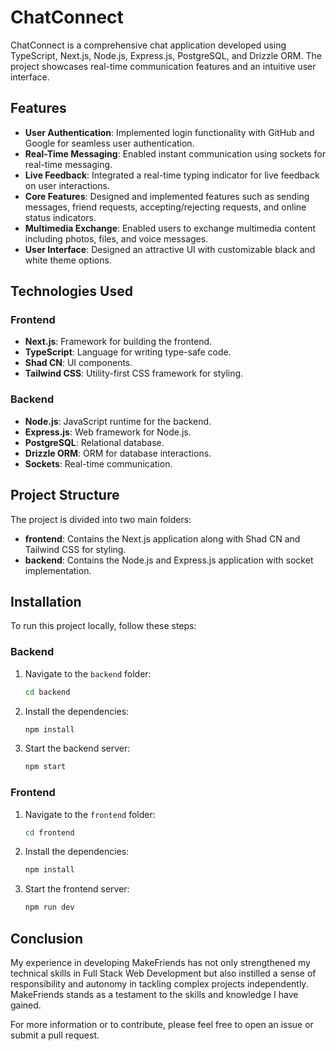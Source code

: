 # ChatConnect

ChatConnect is a comprehensive chat application developed using TypeScript, Next.js, Node.js, Express.js, PostgreSQL, and Drizzle ORM. The project showcases real-time communication features and an intuitive user interface.

## Features

- **User Authentication**: Implemented login functionality with GitHub and Google for seamless user authentication.
- **Real-Time Messaging**: Enabled instant communication using sockets for real-time messaging.
- **Live Feedback**: Integrated a real-time typing indicator for live feedback on user interactions.
- **Core Features**: Designed and implemented features such as sending messages, friend requests, accepting/rejecting requests, and online status indicators.
- **Multimedia Exchange**: Enabled users to exchange multimedia content including photos, files, and voice messages.
- **User Interface**: Designed an attractive UI with customizable black and white theme options.

## Technologies Used

### Frontend
- **Next.js**: Framework for building the frontend.
- **TypeScript**: Language for writing type-safe code.
- **Shad CN**: UI components.
- **Tailwind CSS**: Utility-first CSS framework for styling.

### Backend
- **Node.js**: JavaScript runtime for the backend.
- **Express.js**: Web framework for Node.js.
- **PostgreSQL**: Relational database.
- **Drizzle ORM**: ORM for database interactions.
- **Sockets**: Real-time communication.

## Project Structure

The project is divided into two main folders:

- **frontend**: Contains the Next.js application along with Shad CN and Tailwind CSS for styling.
- **backend**: Contains the Node.js and Express.js application with socket implementation.

## Installation

To run this project locally, follow these steps:

### Backend

1. Navigate to the `backend` folder:
   ```sh
   cd backend
   ```
2. Install the dependencies:
   ```sh
   npm install
   ```
3. Start the backend server:
   ```sh
   npm start
   ```

### Frontend

1. Navigate to the `frontend` folder:
   ```sh
   cd frontend
   ```
2. Install the dependencies:
   ```sh
   npm install
   ```
3. Start the frontend server:
   ```sh
   npm run dev
   ```

## Conclusion

My experience in developing MakeFriends has not only strengthened my technical skills in Full Stack Web Development but also instilled a sense of responsibility and autonomy in tackling complex projects independently. MakeFriends stands as a testament to the skills and knowledge I have gained.

For more information or to contribute, please feel free to open an issue or submit a pull request.
